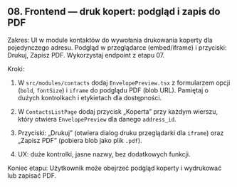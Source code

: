 ## 08. Frontend — druk kopert: podgląd i zapis do PDF

Zakres: UI w module kontaktów do wywołania drukowania koperty dla pojedynczego adresu. Podgląd w przeglądarce (embed/iframe) i przyciski: Drukuj, Zapisz PDF. Wykorzystaj endpoint z etapu 07.

Kroki:
1) W `src/modules/contacts` dodaj `EnvelopePreview.tsx` z formularzem opcji (`bold`, `fontSize`) i `iframe` do podglądu PDF (blob URL). Pamiętaj o dużych kontrolkach i etykietach dla dostępności.

2) W `ContactsListPage` dodaj przycisk „Koperta” przy każdym wierszu, który otwiera `EnvelopePreview` dla danego `address_id`.

3) Przyciski: „Drukuj” (otwiera dialog druku przeglądarki dla `iframe`) oraz „Zapisz PDF” (pobiera blob jako plik `.pdf`).

4) UX: duże kontrolki, jasne nazwy, bez dodatkowych funkcji.

Koniec etapu: Użytkownik może obejrzeć podgląd koperty i wydrukować lub zapisać PDF.


